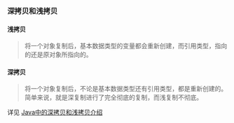 
### 深拷贝和浅拷贝

#### 浅拷贝
> 将一个对象复制后，基本数据类型的变量都会重新创建，而引用类型，指向的还是原对象所指向的。

#### 深拷贝
> 将一个对象复制后，不论是基本数据类型还有引用类型，都是重新创建的。简单来说，就是深复制进行了完全彻底的复制，而浅复制不彻底。

详见 [Java中的深拷贝和浅拷贝介绍](http://www.jb51.net/article/48201.htm)